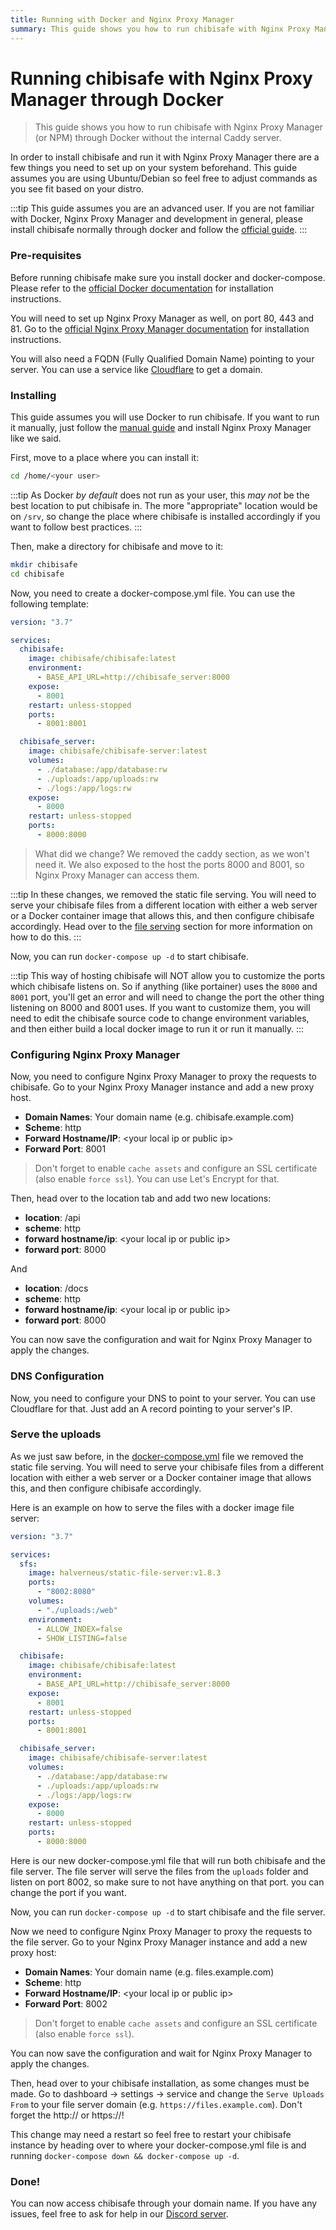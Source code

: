 ```yaml
---
title: Running with Docker and Nginx Proxy Manager
summary: This guide shows you how to run chibisafe with Nginx Proxy Manager (or NPM) through Docker without the internal Caddy server.
---
```


# Running chibisafe with Nginx Proxy Manager through Docker
> This guide shows you how to run chibisafe with Nginx Proxy Manager (or NPM) through Docker without the internal Caddy server.

In order to install chibisafe and run it with Nginx Proxy Manager there are a few things you need to set up on your system beforehand. This guide assumes you are using Ubuntu/Debian so feel free to adjust commands as you see fit based on your distro.

:::tip
  This guide assumes you are an advanced user. If you are not familiar with Docker, Nginx Proxy Manager and development in general, please install chibisafe normally through docker and follow the [official guide](/docs/installation/running-with-docker).
:::

### Pre-requisites

Before running chibisafe make sure you install docker and docker-compose. Please refer to the [official Docker documentation](https://docs.docker.com/get-docker/) for installation instructions.

You will need to set up Nginx Proxy Manager as well, on port 80, 443 and 81. Go to the [official Nginx Proxy Manager documentation](https://nginxproxymanager.com/guide/#quick-setup) for installation instructions.

You will also need a FQDN (Fully Qualified Domain Name) pointing to your server. You can use a service like [Cloudflare](https://www.cloudflare.com/) to get a domain.

### Installing

This guide assumes you will use Docker to run chibisafe. If you want to run it manually, just follow the [manual guide](/docs/installation/running-manually) and install Nginx Proxy Manager like we said.

First, move to a place where you can install it:

```bash
cd /home/<your user>
```

:::tip
  As Docker *by default* does not run as your user, this *may not* be the best location to put chibisafe in.
  The more "appropriate" location would be on `/srv`, so change the place where chibisafe is installed accordingly if you want to follow best practices.
:::

Then, make a directory for chibisafe and move to it:

```bash
mkdir chibisafe
cd chibisafe
```

Now, you need to create a docker-compose.yml file. You can use the following template:

```yaml
version: "3.7"

services:
  chibisafe:
    image: chibisafe/chibisafe:latest
    environment:
      - BASE_API_URL=http://chibisafe_server:8000
    expose:
      - 8001
    restart: unless-stopped
    ports:
      - 8001:8001

  chibisafe_server:
    image: chibisafe/chibisafe-server:latest
    volumes:
      - ./database:/app/database:rw
      - ./uploads:/app/uploads:rw
      - ./logs:/app/logs:rw
    expose:
      - 8000
    restart: unless-stopped
    ports:
      - 8000:8000
```

> What did we change?
> We removed the caddy section, as we won't need it. We also exposed to the host the ports 8000 and 8001, so Nginx Proxy Manager can access them.

:::tip
  In these changes, we removed the static file serving. You will need to serve your chibisafe files from a different location with either a web server or a Docker container image that allows this, and then configure chibisafe accordingly.
  Head over to the [file serving](#serve-the-uploads) section for more information on how to do this.
:::

Now, you can run `docker-compose up -d` to start chibisafe.

:::tip
  This way of hosting chibisafe will NOT allow you to customize the ports which chibisafe listens on. So if anything (like portainer) uses the `8000` and `8001` port, you'll get an error and will need to change the port the other thing listening on 8000 and 8001 uses.
  If you want to customize them, you will need to edit the chibisafe source code to change environment variables, and then either build a local docker image to run it or run it manually.
:::

### Configuring Nginx Proxy Manager

Now, you need to configure Nginx Proxy Manager to proxy the requests to chibisafe. Go to your Nginx Proxy Manager instance and add a new proxy host.

- **Domain Names**: Your domain name (e.g. chibisafe.example.com)
- **Scheme**: http
- **Forward Hostname/IP**: \<your local ip or public ip\>
- **Forward Port**: 8001

> Don't forget to enable `cache assets` and configure an SSL certificate (also enable `force ssl`). You can use Let's Encrypt for that.

Then, head over to the location tab and add two new locations:

- **location**: /api
- **scheme**: http
- **forward hostname/ip**: \<your local ip or public ip\>
- **forward port**: 8000

And

- **location**: /docs
- **scheme**: http
- **forward hostname/ip**: \<your local ip or public ip\>
- **forward port**: 8000

You can now save the configuration and wait for Nginx Proxy Manager to apply the changes.

### DNS Configuration

Now, you need to configure your DNS to point to your server. You can use Cloudflare for that. Just add an A record pointing to your server's IP.

### Serve the uploads

As we just saw before, in the [docker-compose.yml](#installing) file we removed the static file serving. You will need to serve your chibisafe files from a different location with either a web server or a Docker container image that allows this, and then configure chibisafe accordingly.

Here is an example on how to serve the files with a docker image file server:

```yaml
version: "3.7"

services:
  sfs:
    image: halverneus/static-file-server:v1.8.3
    ports:
      - "8002:8080"
    volumes:
      - "./uploads:/web"
    environment:
      - ALLOW_INDEX=false
      - SHOW_LISTING=false

  chibisafe:
    image: chibisafe/chibisafe:latest
    environment:
      - BASE_API_URL=http://chibisafe_server:8000
    expose:
      - 8001
    restart: unless-stopped
    ports:
      - 8001:8001

  chibisafe_server:
    image: chibisafe/chibisafe-server:latest
    volumes:
      - ./database:/app/database:rw
      - ./uploads:/app/uploads:rw
      - ./logs:/app/logs:rw
    expose:
      - 8000
    restart: unless-stopped
    ports:
      - 8000:8000
```

Here is our new docker-compose.yml file that will run both chibisafe and the file server. The file server will serve the files from the `uploads` folder and listen on port 8002, so make sure to not have anything on that port. you can change the port if you want.

Now, you can run `docker-compose up -d` to start chibisafe and the file server.

Now we need to configure Nginx Proxy Manager to proxy the requests to the file server. Go to your Nginx Proxy Manager instance and add a new proxy host:

- **Domain Names**: Your domain name (e.g. files.example.com)
- **Scheme**: http
- **Forward Hostname/IP**: \<your local ip or public ip\>
- **Forward Port**: 8002

> Don't forget to enable `cache assets` and configure an SSL certificate (also enable `force ssl`).

You can now save the configuration and wait for Nginx Proxy Manager to apply the changes.

Then, head over to your chibisafe installation, as some changes must be made. Go to dashboard -> settings -> service and change the `Serve Uploads From` to your file server domain (e.g. `https://files.example.com`). Don't forget the http:// or https://!

This change may need a restart so feel free to restart your chibisafe instance by heading over to where your docker-compose.yml file is and running `docker-compose down && docker-compose up -d`.

### Done!

You can now access chibisafe through your domain name. If you have any issues, feel free to ask for help in our [Discord server](https://discord.gg/5g6vgwn).
